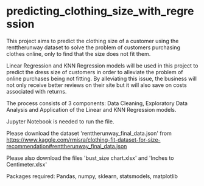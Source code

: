 # predicting_clothing_size_with_regression
This project aims to predict the clothing size of a customer using the renttherunway dataset to solve the problem of customers purchasing clothes online, only to find that the size does not fit them. 

Linear Regression and KNN Regression models will be used in this project to predict the dress size of customers in order to alleviate the problem of online purchases being not fitting. By alleviating this issue, the business will not only receive better reviews on their site but it will also save on costs associated with returns.

The process consists of 3 components: Data Cleaning, Exploratory Data Analysis and Application of the Linear and KNN Regression models.

Jupyter Notebook is needed to run the file.

Please download the dataset 'renttherunway_final_data.json' from https://www.kaggle.com/rmisra/clothing-fit-dataset-for-size-recommendation#renttherunway_final_data.json

Please also download the files 'bust_size chart.xlsx' and 'Inches to Centimeter.xlsx'

Packages required:
Pandas, numpy, sklearn, statsmodels, matplotlib

